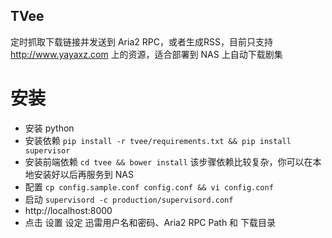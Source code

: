 TVee
----

定时抓取下载链接并发送到 Aria2 RPC，或者生成RSS，目前只支持 http://www.yayaxz.com 上的资源，适合部署到 NAS 上自动下载剧集

安装
====

* 安装 python
* 安装依赖 `pip install -r tvee/requirements.txt && pip install supervisor`
* 安装前端依赖 `cd tvee && bower install` 该步骤依赖比较复杂，你可以在本地安装好以后再服务到 NAS
* 配置 `cp config.sample.conf config.conf && vi config.conf`
* 启动 `supervisord -c production/supervisord.conf`
* http://localhost:8000
* 点击 设置 设定 迅雷用户名和密码、Aria2 RPC Path 和 下载目录
